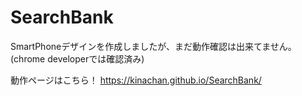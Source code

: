 # SearchBank
SmartPhoneデザインを作成しましたが、まだ動作確認は出来てません。(chrome developerでは確認済み)

動作ページはこちら！
https://kinachan.github.io/SearchBank/
